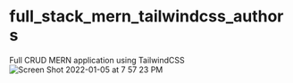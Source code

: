# full_stack_mern_tailwindcss_authors
Full CRUD MERN application using TailwindCSS
![Screen Shot 2022-01-05 at 7 57 23 PM](https://user-images.githubusercontent.com/89373209/148331724-75fb7704-c83a-404e-b63a-ffec3ce6d984.png)
